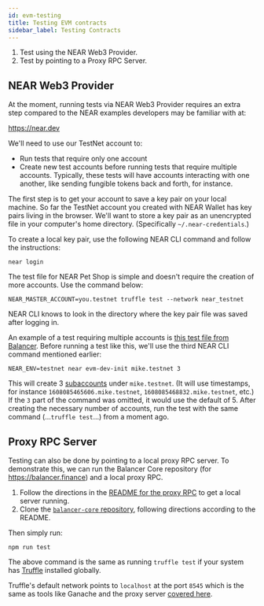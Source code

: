```yaml
---
id: evm-testing
title: Testing EVM contracts
sidebar_label: Testing Contracts
---
```


1. Test using the NEAR Web3 Provider.
2. Test by pointing to a Proxy RPC Server.

## NEAR Web3 Provider

At the moment, running tests via NEAR Web3 Provider requires an extra step compared to the NEAR examples developers may be familiar with at:

https://near.dev

We'll need to use our TestNet account to:

- Run tests that require only one account
- Create new test accounts before running tests that require multiple accounts. Typically, these tests will have accounts interacting with one another, like sending fungible tokens back and forth, for instance.

The first step is to get your account to save a key pair on your local machine.
So far the TestNet account you created with NEAR Wallet has key pairs living in the browser. We'll want to store a key pair as an unencrypted file in your computer's home directory. (Specifically `~/.near-credentials`.)

To create a local key pair, use the following NEAR CLI command and follow the instructions:

    near login

The test file for NEAR Pet Shop is simple and doesn't require the creation of more accounts. Use the command below:

    NEAR_MASTER_ACCOUNT=you.testnet truffle test --network near_testnet

NEAR CLI knows to look in the directory where the key pair file was saved after logging in.

An example of a test requiring multiple accounts is [this test file from
Balancer](https://github.com/near/balancer-core/blob/42b2d351667761130dd7c88190b56024f6114e1f/test/pool.js#L9-L12).
Before running a test like this, we'll use the third NEAR CLI command mentioned
earlier:

    NEAR_ENV=testnet near evm-dev-init mike.testnet 3

This will create 3 [subaccounts](/docs/concepts/account#subaccounts) under
`mike.testnet`. (It will use timestamps, for instance
`1608085465606.mike.testnet`, `1608085468832.mike.testnet`, etc.) If the `3`
part of the command was omitted, it would use the default of 5. After creating
the necessary number of accounts, run the test with the same command
(...`truffle test`...) from a moment ago.

## Proxy RPC Server

Testing can also be done by pointing to a local proxy RPC server. To demonstrate this, we can run the Balancer Core repository (for https://balancer.finance) and a local proxy RPC.

1. Follow the directions in the [README for the proxy
RPC](https://github.com/aurora-is-near/aurora-relayer) to get a local server running.
2. Clone the [`balancer-core` repository](https://github.com/balancer-labs/balancer-core), following directions according to the README.

Then simply run:

    npm run test

The above command is the same as running `truffle test` if your system has
[Truffle](https://www.trufflesuite.com/truffle) installed globally.

Truffle's default network points to `localhost` at the port `8545` which is the same as tools like Ganache and the proxy server [covered here](/docs/develop/evm/near-eth-rpc).
